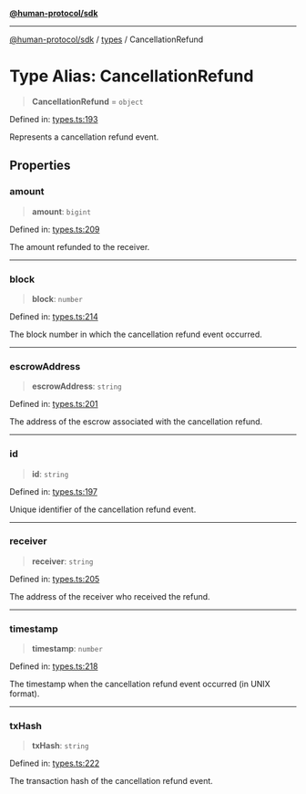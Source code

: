 [**@human-protocol/sdk**](../../README.md)

***

[@human-protocol/sdk](../../modules.md) / [types](../README.md) / CancellationRefund

# Type Alias: CancellationRefund

> **CancellationRefund** = `object`

Defined in: [types.ts:193](https://github.com/humanprotocol/human-protocol/blob/4856a3f52f40cebc5467b639c48c93c09d17622b/packages/sdk/typescript/human-protocol-sdk/src/types.ts#L193)

Represents a cancellation refund event.

## Properties

### amount

> **amount**: `bigint`

Defined in: [types.ts:209](https://github.com/humanprotocol/human-protocol/blob/4856a3f52f40cebc5467b639c48c93c09d17622b/packages/sdk/typescript/human-protocol-sdk/src/types.ts#L209)

The amount refunded to the receiver.

***

### block

> **block**: `number`

Defined in: [types.ts:214](https://github.com/humanprotocol/human-protocol/blob/4856a3f52f40cebc5467b639c48c93c09d17622b/packages/sdk/typescript/human-protocol-sdk/src/types.ts#L214)

The block number in which the cancellation refund event occurred.

***

### escrowAddress

> **escrowAddress**: `string`

Defined in: [types.ts:201](https://github.com/humanprotocol/human-protocol/blob/4856a3f52f40cebc5467b639c48c93c09d17622b/packages/sdk/typescript/human-protocol-sdk/src/types.ts#L201)

The address of the escrow associated with the cancellation refund.

***

### id

> **id**: `string`

Defined in: [types.ts:197](https://github.com/humanprotocol/human-protocol/blob/4856a3f52f40cebc5467b639c48c93c09d17622b/packages/sdk/typescript/human-protocol-sdk/src/types.ts#L197)

Unique identifier of the cancellation refund event.

***

### receiver

> **receiver**: `string`

Defined in: [types.ts:205](https://github.com/humanprotocol/human-protocol/blob/4856a3f52f40cebc5467b639c48c93c09d17622b/packages/sdk/typescript/human-protocol-sdk/src/types.ts#L205)

The address of the receiver who received the refund.

***

### timestamp

> **timestamp**: `number`

Defined in: [types.ts:218](https://github.com/humanprotocol/human-protocol/blob/4856a3f52f40cebc5467b639c48c93c09d17622b/packages/sdk/typescript/human-protocol-sdk/src/types.ts#L218)

The timestamp when the cancellation refund event occurred (in UNIX format).

***

### txHash

> **txHash**: `string`

Defined in: [types.ts:222](https://github.com/humanprotocol/human-protocol/blob/4856a3f52f40cebc5467b639c48c93c09d17622b/packages/sdk/typescript/human-protocol-sdk/src/types.ts#L222)

The transaction hash of the cancellation refund event.
